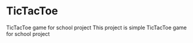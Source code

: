 # TicTacToe
TicTacToe game for school project
This project is simple TicTacToe game for school project
